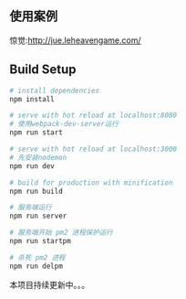 
## 使用案例
惊觉:http://jue.leheavengame.com/

## Build Setup

``` bash
# install dependencies
npm install

# serve with hot reload at localhost:8080
# 使用webpack-dev-server运行
npm run start

# serve with hot reload at localhost:3000
# 先安装nodemon
npm run dev

# build for production with minification
npm run build

# 服务端运行
npm run server

# 服务端开始 pm2 进程保护运行
npm run startpm

# 杀死 pm2 进程
npm run delpm

```



本项目持续更新中。。。